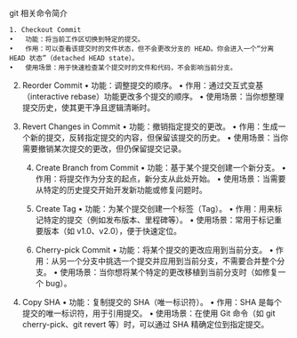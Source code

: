 git 相关命令简介

    1. Checkout Commit
	•	功能：将当前工作区切换到特定的提交。
	•	作用：可以查看该提交时的文件状态，但不会更改分支的 HEAD。你会进入一个“分离 HEAD 状态”（detached HEAD state）。
	•	使用场景：用于快速检查某个提交时的文件和代码，不会影响当前分支。

2. Reorder Commit
	•	功能：调整提交的顺序。
	•	作用：通过交互式变基（interactive rebase）功能更改多个提交的顺序。
	•	使用场景：当你想整理提交历史，使其更干净且逻辑清晰时。

3. Revert Changes in Commit
	•	功能：撤销指定提交的更改。
	•	作用：生成一个新的提交，反转指定提交的内容，但保留该提交的历史。
	•	使用场景：当你需要撤销某次提交的更改，但仍保留提交记录。


    4. Create Branch from Commit
	•	功能：基于某个提交创建一个新分支。
	•	作用：将提交作为分支的起点，新分支从此处开始。
	•	使用场景：当需要从特定的历史提交开始开发新功能或修复问题时。


    5. Create Tag
	•	功能：为某个提交创建一个标签（Tag）。
	•	作用：用来标记特定的提交（例如发布版本、里程碑等）。
	•	使用场景：常用于标记重要版本（如 v1.0、v2.0），便于快速定位。

    6. Cherry-pick Commit
	•	功能：将某个提交的更改应用到当前分支。
	•	作用：从另一个分支中挑选一个提交并应用到当前分支，不需要合并整个分支。
	•	使用场景：当你想将某个特定的更改移植到当前分支时（如修复一个 bug）。


7. Copy SHA
	•	功能：复制提交的 SHA（唯一标识符）。
	•	作用：SHA 是每个提交的唯一标识符，用于引用提交。
	•	使用场景：在使用 Git 命令（如 git cherry-pick、git revert 等）时，可以通过 SHA 精确定位到指定提交。